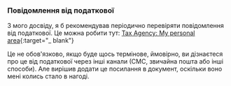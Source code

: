 ### Повідомлення від податкової

З мого досвіду, я б рекомендував періодично перевіряти повідомлення від податкової. Це можна робити
тут: [Tax Agency: My personal area](https://sede.agenciatributaria.gob.es/Sede/en_gb/mi-area-personal.html){:target="_
blank"}

Це не обов'язково, якщо буде щось термінове, ймовірно, ви дізнаєтеся про це від податкової через інші канали (СМС,
звичайна пошта або інші способи). Але вирішив додати це посилання в документ, оскільки воно мені колись стало в нагоді.
